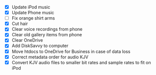 - [X] Update iPod music
- [X] Update Phone music
- [ ] Fix orange shirt arms
- [X] Cut hair
- [X] Clear voice recordings from phone
- [X] Clear old gallery items from phone
- [X] Clear OneDrive
- [X] Add DiskSavvy to computer
- [X] Move htdocs to OneDrive for Business in case of data loss
- [X] Correct metadata order for audio KJV
- [X] Convert KJV audio files to smaller bit rates and sample rates to fit on iPod